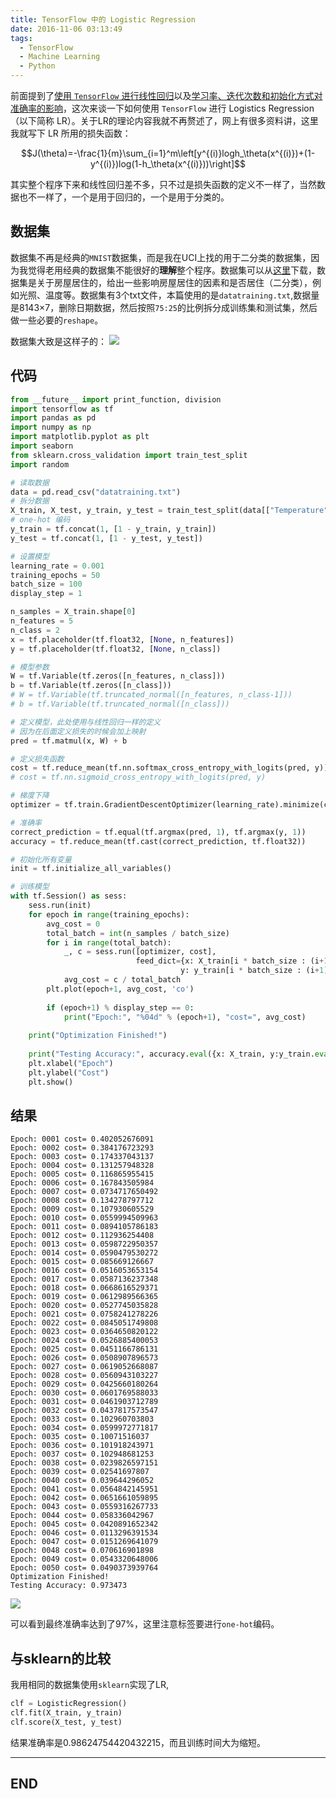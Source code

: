 ```yaml
---
title: TensorFlow 中的 Logistic Regression
date: 2016-11-06 03:13:49
tags:
  - TensorFlow
  - Machine Learning
  - Python
---
```

前面提到了[使用 `TensorFlow` 进行线性回归](http://blog.csdn.net/u010099080/article/details/52894773)以及[学习率、迭代次数和初始化方式对准确率的影响](http://blog.csdn.net/u010099080/article/details/52965337)，这次来谈一下如何使用 `TensorFlow` 进行 Logistics Regression（以下简称 LR）。关于LR的理论内容我就不再赘述了，网上有很多资料讲，这里我就写下 LR 所用的损失函数：

$$J(\theta)=-\frac{1}{m}\sum_{i=1}^m\left[y^{(i)}logh_\theta(x^{(i)})+(1-y^{(i)})log(1-h_\theta(x^{(i)}))\right]$$


其实整个程序下来和线性回归差不多，只不过是损失函数的定义不一样了，当然数据也不一样了，一个是用于回归的，一个是用于分类的。

## 数据集
数据集不再是经典的`MNIST`数据集，而是我在UCI上找的用于二分类的数据集，因为我觉得老用经典的数据集不能很好的**理解**整个程序。数据集可以从[这里](http://archive.ics.uci.edu/ml/datasets/Occupancy+Detection+)下载，数据集是关于房屋居住的，给出一些影响房屋居住的因素和是否居住（二分类），例如光照、温度等。数据集有3个txt文件，本篇使用的是`datatraining.txt`,数据量是8143×7，删除日期数据，然后按照`75:25`的比例拆分成训练集和测试集，然后做一些必要的`reshape`。

数据集大致是这样子的：
![](http://i.imgur.com/doWttAU.png)

## 代码

```python
from __future__ import print_function, division
import tensorflow as tf
import pandas as pd
import numpy as np
import matplotlib.pyplot as plt
import seaborn
from sklearn.cross_validation import train_test_split
import random

# 读取数据
data = pd.read_csv("datatraining.txt")
# 拆分数据
X_train, X_test, y_train, y_test = train_test_split(data[["Temperature", "Humidity", "Light", "CO2", "HumidityRatio"]].values, data["Occupancy"].values.reshape(-1, 1), random_state=42)
# one-hot 编码
y_train = tf.concat(1, [1 - y_train, y_train])
y_test = tf.concat(1, [1 - y_test, y_test])

# 设置模型
learning_rate = 0.001
training_epochs = 50
batch_size = 100
display_step = 1

n_samples = X_train.shape[0]
n_features = 5
n_class = 2
x = tf.placeholder(tf.float32, [None, n_features])
y = tf.placeholder(tf.float32, [None, n_class])

# 模型参数
W = tf.Variable(tf.zeros([n_features, n_class]))
b = tf.Variable(tf.zeros([n_class]))
# W = tf.Variable(tf.truncated_normal([n_features, n_class-1]))
# b = tf.Variable(tf.truncated_normal([n_class]))

# 定义模型，此处使用与线性回归一样的定义
# 因为在后面定义损失的时候会加上映射
pred = tf.matmul(x, W) + b

# 定义损失函数
cost = tf.reduce_mean(tf.nn.softmax_cross_entropy_with_logits(pred, y))
# cost = tf.nn.sigmoid_cross_entropy_with_logits(pred, y)

# 梯度下降
optimizer = tf.train.GradientDescentOptimizer(learning_rate).minimize(cost)

# 准确率
correct_prediction = tf.equal(tf.argmax(pred, 1), tf.argmax(y, 1))
accuracy = tf.reduce_mean(tf.cast(correct_prediction, tf.float32))

# 初始化所有变量
init = tf.initialize_all_variables()

# 训练模型
with tf.Session() as sess:
    sess.run(init)
    for epoch in range(training_epochs):
        avg_cost = 0
        total_batch = int(n_samples / batch_size)
        for i in range(total_batch):
            _, c = sess.run([optimizer, cost], 
                            feed_dict={x: X_train[i * batch_size : (i+1) * batch_size], 
                                      y: y_train[i * batch_size : (i+1) * batch_size, :].eval()})
            avg_cost = c / total_batch
        plt.plot(epoch+1, avg_cost, 'co')
        
        if (epoch+1) % display_step == 0:
            print("Epoch:", "%04d" % (epoch+1), "cost=", avg_cost)
            
    print("Optimization Finished!")
    
    print("Testing Accuracy:", accuracy.eval({x: X_train, y:y_train.eval()}))
    plt.xlabel("Epoch")
    plt.ylabel("Cost")
    plt.show()
```

## 结果

```
Epoch: 0001 cost= 0.402052676091
Epoch: 0002 cost= 0.384176723293
Epoch: 0003 cost= 0.174337043137
Epoch: 0004 cost= 0.131257948328
Epoch: 0005 cost= 0.116865955415
Epoch: 0006 cost= 0.167843505984
Epoch: 0007 cost= 0.0734717650492
Epoch: 0008 cost= 0.134278797712
Epoch: 0009 cost= 0.107930605529
Epoch: 0010 cost= 0.0559994509963
Epoch: 0011 cost= 0.0894105786183
Epoch: 0012 cost= 0.112936254408
Epoch: 0013 cost= 0.0598722950357
Epoch: 0014 cost= 0.0590479530272
Epoch: 0015 cost= 0.085669126667
Epoch: 0016 cost= 0.0516053653154
Epoch: 0017 cost= 0.0587136237348
Epoch: 0018 cost= 0.0668616529371
Epoch: 0019 cost= 0.0612989566365
Epoch: 0020 cost= 0.0527745035828
Epoch: 0021 cost= 0.0758241278226
Epoch: 0022 cost= 0.0845051749808
Epoch: 0023 cost= 0.0364650820122
Epoch: 0024 cost= 0.0526885400053
Epoch: 0025 cost= 0.0451166786131
Epoch: 0026 cost= 0.0508907896573
Epoch: 0027 cost= 0.0619052668087
Epoch: 0028 cost= 0.0560943103227
Epoch: 0029 cost= 0.0425660180264
Epoch: 0030 cost= 0.0601769588033
Epoch: 0031 cost= 0.0461903712789
Epoch: 0032 cost= 0.0437817573547
Epoch: 0033 cost= 0.102960703803
Epoch: 0034 cost= 0.0599972771817
Epoch: 0035 cost= 0.10071516037
Epoch: 0036 cost= 0.101918243971
Epoch: 0037 cost= 0.102948681253
Epoch: 0038 cost= 0.0239826597151
Epoch: 0039 cost= 0.02541697807
Epoch: 0040 cost= 0.039644296052
Epoch: 0041 cost= 0.0564842145951
Epoch: 0042 cost= 0.0651661059895
Epoch: 0043 cost= 0.0559316267733
Epoch: 0044 cost= 0.058336042967
Epoch: 0045 cost= 0.0420891652342
Epoch: 0046 cost= 0.0113296391534
Epoch: 0047 cost= 0.0151269641079
Epoch: 0048 cost= 0.070616901898
Epoch: 0049 cost= 0.0543320648006
Epoch: 0050 cost= 0.0490373939764
Optimization Finished!
Testing Accuracy: 0.973473
```

![](http://i.imgur.com/Ri1jJQq.png)

可以看到最终准确率达到了97%，这里注意标签要进行`one-hot`编码。


## 与sklearn的比较

我用相同的数据集使用`sklearn`实现了LR,

```python
clf = LogisticRegression()
clf.fit(X_train, y_train)
clf.score(X_test, y_test)
```

结果准确率是0.98624754420432215，而且训练时间大为缩短。

---

## END